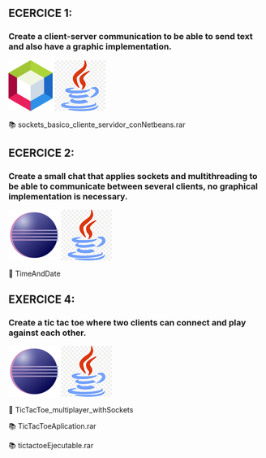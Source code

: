 ## 
## ECERCICE 1:
### Create a client-server communication to be able to send text and also have a graphic implementation.  
![](https://github.com/DamianPyCoder/DamianPyCoder/blob/main/icons/netbeans100.png) ![](https://github.com/DamianPyCoder/DamianPyCoder/blob/main/icons/javaIcon.png)
  

:books: sockets_basico_cliente_servidor_conNetbeans.rar


## 
## ECERCICE 2:  
### Create a small chat that applies sockets and multithreading to be able to communicate between several clients, no graphical implementation is necessary.  
![](https://github.com/DamianPyCoder/DamianPyCoder/blob/main/icons/eclipse100.png) ![](https://github.com/DamianPyCoder/DamianPyCoder/blob/main/icons/javaIcon.png)   

:open_file_folder: TimeAndDate


## 
## EXERCICE 4:
### Create a tic tac toe where two clients can connect and play against each other.  
![](https://github.com/DamianPyCoder/DamianPyCoder/blob/main/icons/eclipse100.png) ![](https://github.com/DamianPyCoder/DamianPyCoder/blob/main/icons/javaIcon.png)    

:open_file_folder: TicTacToe_multiplayer_withSockets  

:books: TicTacToeAplication.rar  

:books: tictactoeEjecutable.rar

